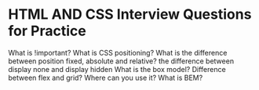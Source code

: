 # HTML AND CSS Interview Questions for Practice

What is !important?
What is CSS positioning?
What is the difference between position fixed, absolute and relative?
the difference between display none and display hidden
What is the box model?
Difference between flex and grid? Where can you use it?
What is BEM?
